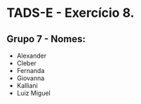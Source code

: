 # TADS-E - Exercício 8.

## Grupo 7 - Nomes:

+ Alexander 
+ Cleber
+ Fernanda
+ Giovanna 
+ Kalliani
+ Luiz Miguel
